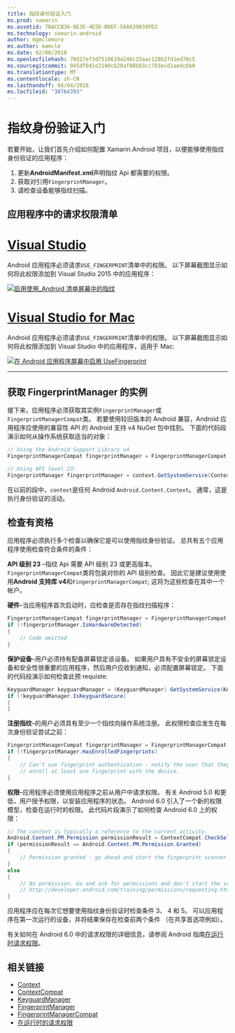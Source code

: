 ```yaml
---
title: 指纹身份验证入门
ms.prod: xamarin
ms.assetid: 7BACCB36-8E3E-4E5D-B8EF-56A639839FD2
ms.technology: xamarin-android
author: mgmclemore
ms.author: mamcle
ms.date: 02/08/2018
ms.openlocfilehash: 70d27ef3d7518619a246c25aac128b2fd1ed70c5
ms.sourcegitcommit: 945df041e2180cb20af08b83cc703ecd1aedc6b0
ms.translationtype: MT
ms.contentlocale: zh-CN
ms.lasthandoff: 04/04/2018
ms.locfileid: "30764393"
---
```

# <a name="getting-started-with-fingerprint-authentication"></a>指纹身份验证入门

若要开始，让我们首先介绍如何配置 Xamarin.Android 项目，以便能够使用指纹身份验证的应用程序：

1. 更新**AndroidManifest.xml**声明指纹 Api 都需要的权限。
2. 获取对引用`FingerprintManager`。
3. 请检查设备能够指纹扫描。

## <a name="requesting-permissions-in-the-application-manifest"></a>应用程序中的请求权限清单

# <a name="visual-studiotabvswin"></a>[Visual Studio](#tab/vswin)

Android 应用程序必须请求`USE_FINGERPRINT`清单中的权限。 以下屏幕截图显示如何将此权限添加到 Visual Studio 2015 中的应用程序：

[![启用使用\_Android 清单屏幕中的指纹](get-started-images/fingerprint-01-vs.png)](get-started-images/fingerprint-01-vs.png#lightbox) 

# <a name="visual-studio-for-mactabvsmac"></a>[Visual Studio for Mac](#tab/vsmac)

Android 应用程序必须请求`USE_FINGERPRINT`清单中的权限。 以下屏幕截图显示如何将此权限添加到 Visual Studio 中的应用程序，适用于 Mac:

[![在 Android 应用程序屏幕中启用 UseFingerprint](get-started-images/fingerprint-01-xs.png)](get-started-images/fingerprint-01-xs.png#lightbox) 

-----

## <a name="getting-an-instance-of-the-fingerprintmanager"></a>获取 FingerprintManager 的实例

接下来，应用程序必须获取其实例`FingerprintManager`或`FingerprintManagerCompat`类。 若要使用较旧版本的 Android 兼容，Android 应用程序应使用的兼容性 API 的 Android 支持 v4 NuGet 包中找到。 下面的代码段演示如何从操作系统获取适当的对象： 

```csharp
// Using the Android Support Library v4
FingerprintManagerCompat fingerprintManager = FingerprintManagerCompat.From(context);

// Using API level 23:
FingerprintManager fingerprintManager = context.GetSystemService(Context.FingerprintService) as FingerprintManager;
```  

在以前的段中，`context`是任何 Android `Android.Content.Context`。 通常，这是执行身份验证的活动。

## <a name="checking-for-eligibility"></a>检查有资格

应用程序必须执行多个检查以确保它是可以使用指纹身份验证。 总共有五个应用程序使用检查符合条件的条件：  
 

**API 级别 23** &ndash;指纹 Api 需要 API 级别 23 或更高版本。 `FingerprintManagerCompat`类将包装对你的 API 级别检查。 因此它是建议使用使用**Android 支持库 v4**和`FingerprintManagerCompat`; 这将为这些检查在其中一个帐户。

**硬件**&ndash;当应用程序首次启动时，应检查是否存在指纹扫描程序：

```csharp
FingerprintManagerCompat fingerprintManager = FingerprintManagerCompat.From(context);
if (!fingerprintManager.IsHardwareDetected)
{
    // Code omitted
}
```
    
**保护设备**&ndash;用户必须持有配备屏幕锁定该设备。 如果用户具有不安全的屏幕锁定设备和安全性很重要的应用程序，然后用户应收到通知，必须配置屏幕锁定。 下面的代码段演示如何检查此预 requiste:

```csharp
KeyguardManager keyguardManager = (KeyguardManager) GetSystemService(KeyguardService);
if (!keyguardManager.IsKeyguardSecure)
{
}
```

**注册指纹**&ndash;的用户必须具有至少一个指纹向操作系统注册。 此权限检查应发生在每次身份验证尝试之前：

```csharp
FingerprintManagerCompat fingerprintManager = FingerprintManagerCompat.From(context);
if (!fingerprintManager.HasEnrolledFingerprints)
{
    // Can't use fingerprint authentication - notify the user that they need to
    // enroll at least one fingerprint with the device.
}
```

**权限**&ndash;应用程序必须使用应用程序之前从用户中请求权限。 有关 Android 5.0 和更低，用户授予权限，以安装应用程序的状态。 Android 6.0 引入了一个新的权限模型，检查在运行时的权限。 此代码片段演示了如何检查 Android 6.0 上的权限：

```csharp
// The context is typically a reference to the current activity.
Android.Content.PM.Permission permissionResult = ContextCompat.CheckSelfPermission(context, Manifest.Permission.UseFingerprint);
if (permissionResult == Android.Content.PM.Permission.Granted)
{
    // Permission granted - go ahead and start the fingerprint scanner.
}
else
{
    // No permission. Go and ask for permissions and don't start the scanner. See
    // http://developer.android.com/training/permissions/requesting.html
}
```

应用程序应在每次它想要使用指纹身份验证时检查条件 3、 4 和 5。 可以应用程序在第一次运行的设备，并将结果保存在检查前两个条件 （在共享首选项例如）。

有关如何在 Android 6.0 中的请求权限的详细信息，请参阅 Android 指南[在运行时请求权限](http://developer.android.com/training/permissions/requesting.html)。



## <a name="related-links"></a>相关链接

- [Context](https://developer.xamarin.com/api/type/Android.Content.Context/)
- [ContextCompat](https://developer.xamarin.com/api/type/Android.Support.V4.Content.ContextCompat/)
- [KeyguardManager](https://developer.xamarin.com/api/type/Android.App.KeyguardManager/)
- [FingerprintManager](http://developer.android.com/reference/android/hardware/fingerprint/FingerprintManager.html)
- [FingerprintManagerCompat](http://developer.android.com/reference/android/support/v4/hardware/fingerprint/FingerprintManagerCompat.html)
- [在运行时的请求权限](http://developer.android.com/training/permissions/requesting.html)
